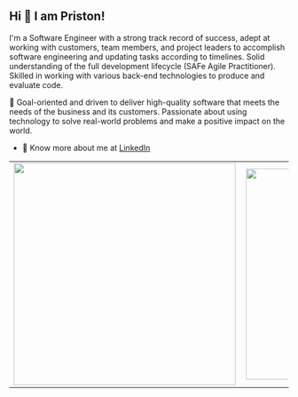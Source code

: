 ## Hi 👋 I am Priston!  

I'm a Software Engineer with a strong track record of success, adept at working with customers, team members, and project leaders to accomplish software engineering and updating tasks according to timelines. Solid understanding of the full development lifecycle (SAFe Agile Practitioner). Skilled in working with various back-end technologies to produce and evaluate code. 

🥅 Goal-oriented and driven to deliver high-quality software that meets the needs of the business and its customers. Passionate about using technology to solve real-world problems and make a positive impact on the world.

- 👨 Know more about me at [LinkedIn](https://www.linkedin.com/in/priston-muema-01a528142/) 

<center>
  <table>
  <tr>
      <td><img width="400px" align="left" src="https://github-readme-stats.vercel.app/api?username=pristonmuema&count_private=true&show_icons=true&theme=dark&layout=compact" /></td>
      <td><img width="380px" align="left" src="https://github-readme-stats.vercel.app/api/top-langs/?username=pristonmuema&hide=html&layout=compact&theme=dark" /></td>
  </tr>   
</table>
</center>
